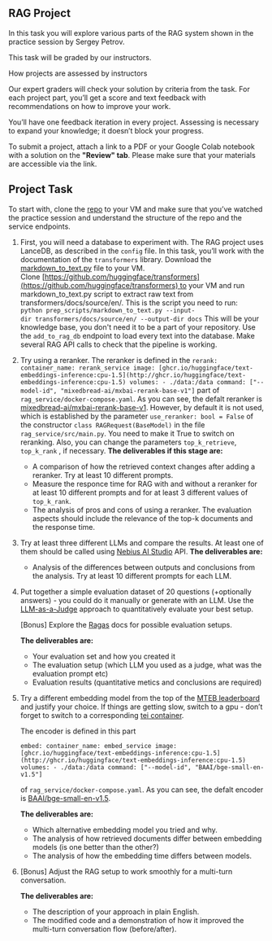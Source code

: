 ## RAG Project

In this task you will explore various parts of the RAG system shown in the practice session by Sergey Petrov.

This task will be graded by our instructors.

How projects are assessed by instructors

Our expert graders will check your solution by criteria from the task. For each project part, you’ll get a score and text feedback with recommendations on how to improve your work.

You’ll have one feedback iteration in every project. Assessing is necessary to expand your knowledge; it doesn’t block your progress.

To submit a project, attach a link to a PDF or your Google Colab notebook with a solution on the **"Review" tab**. Please make sure that your materials are accessible via the link.

## Project Task

To start with, clone the [repo](https://github.com/pilot7747/topic-1-advanced/tree/rag_service) to your VM and make sure that you’ve watched the practice session and understand the structure of the repo and the service endpoints.

1.  First, you will need a database to experiment with. The RAG project uses LanceDB, as described in the `config` file. In this task, you’ll work with the documentation of the `transformers` library. Download the [markdown\_to\_text.py](https://drive.google.com/file/d/1Q6wtX9Ldu7P1BadGROW-kxeCB66fr8Y0/view) file to your VM. Clone [https://github.com/huggingface/transformers](https://github.com/huggingface/transformers) to your VM and run markdown\_to\_text.py script to extract raw text from transformers/docs/source/en/. This is the script you need to run: `python prep_scripts/markdown_to_text.py --input-dir transformers/docs/source/en/ --output-dir docs` This will be your knowledge base, you don't need it to be a part of your repository. Use the `add_to_rag_db` endpoint to load every text into the database. Make several RAG API calls to check that the pipeline is working.
2.  Try using a reranker. The reranker is defined in the `rerank: container_name: rerank_service image: [ghcr.io/huggingface/text-embeddings-inference:cpu-1.5](http://ghcr.io/huggingface/text-embeddings-inference:cpu-1.5) volumes: - ./data:/data command: ["--model-id", "mixedbread-ai/mxbai-rerank-base-v1"]` part of `rag_service/docker-compose.yaml`. As you can see, the defalt reranker is [mixedbread-ai/mxbai-rerank-base-v1](https://huggingface.co/mixedbread-ai/mxbai-rerank-base-v1). However, by default it is not used, which is established by the parameter `use_reranker: bool = False` of the constructor `class RAGRequest(BaseModel)` in the file `rag_service/src/main.py`. You need to make it True to switch on reranking. Also, you can change the parameters `top_k_retrieve`, `top_k_rank` , if necessary. **The deliverables if this stage are:**
    -   A comparison of how the retrieved context changes after adding a reranker. Try at least 10 different prompts.
    -   Measure the responce time for RAG with and without a reranker for at least 10 different prompts and for at least 3 different values of `top_k_rank`.
    -   The analysis of pros and cons of using a reranker. The evaluation aspects should include the relevance of the top-k documents and the response time.
3.  Try at least three different LLMs and compare the results. At least one of them should be called using [Nebius AI Studio](https://studio.nebius.ai/) API. **The deliverables are:**
    -   Analysis of the differences between outputs and conclusions from the analysis. Try at least 10 different prompts for each LLM.
4.  Put together a simple evaluation dataset of 20 questions (+optionally answers) - you could do it manually or generate with an LLM. Use the [LLM-as-a-Judge](https://huggingface.co/learn/cookbook/en/llm_judge) approach to quantitatively evaluate your best setup.
    
    \[Bonus\] Explore the [Ragas](https://docs.ragas.io/en/stable/) docs for possible evaluation setups.
    
    **The deliverables are:**
    
    -   Your evaluation set and how you created it
    -   The evaluation setup (which LLM you used as a judge, what was the evaluation prompt etc)
    -   Evaluation results (quantitative metics and conclusions are required)
5.  Try a different embedding model from the top of the [MTEB leaderboard](https://huggingface.co/spaces/mteb/leaderboard) and justify your choice. If things are getting slow, switch to a gpu - don’t forget to switch to a corresponding [tei container](https://github.com/huggingface/text-embeddings-inference?tab=readme-ov-file#docker-images).
    
    The encoder is defined in this part
    
    `embed: container_name: embed_service image: [ghcr.io/huggingface/text-embeddings-inference:cpu-1.5](http://ghcr.io/huggingface/text-embeddings-inference:cpu-1.5) volumes: - ./data:/data command: ["--model-id", "BAAI/bge-small-en-v1.5"]`
    
    of `rag_service/docker-compose.yaml`. As you can see, the defalt encoder is [BAAI/bge-small-en-v1.5](https://huggingface.co/BAAI/bge-small-en-v1.5).
    
    **The deliverables are:**
    
    -   Which alternative embedding model you tried and why.
    -   The analysis of how retrieved documents differ between embedding models (is one better than the other?)
    -   The analysis of how the embedding time differs between models.
6.  \[Bonus\] Adjust the RAG setup to work smoothly for a multi-turn conversation.
    
    **The deliverables are:**
    
    -   The description of your approach in plain English.
    -   The modified code and a demonstration of how it improved the multi-turn conversation flow (before/after).
